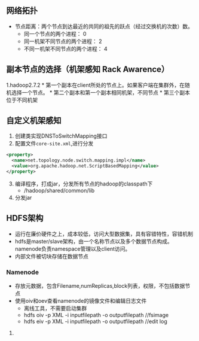 ## 网络拓扑
* 节点距离：两个节点到达最近的共同的祖先的跃点（经过交换机的次数）数。
	* 同一个节点的两个进程： 0
	* 同一机架不同节点的两个进程： 2
	* 不同一机架不同节点的两个进程： 4
## 副本节点的选择（机架感知 Rack Awarence）
1.hadoop2.7.2
	* 第一个副本在client所处的节点上。如果客户端在集群外，在随机选择一个节点。
	* 第二个副本和第一个副本相同机架，不同节点
	* 第三个副本位于不同机架
## 自定义机架感知
1. 创建类实现DNSToSwitchMapping接口
2. 配置文件````core-site.xml````,进行分发
````xml
<property>
  <name>net.topology.node.switch.mapping.impl</name>
  <value>org.apache.hadoop.net.ScriptBasedMapping</value>
</property>
````
3. 编译程序，打成jar，分发所有节点的hadoop的classpath下
	* /hadoop/shared/common/lib
4. 分发jar
## HDFS架构
* 运行在廉价硬件之上，成本较低，访问大型数据集，具有容错特性，容错机制
* hdfs是master/slave架构，由一个名称节点以及多个数据节点构成。namenode负责namespace管理以及client访问。
* 内部文件被切块存储在数据节点
### Namenode
* 存放元数据，包含Filename,numReplicas,block列表，权限，不包括数据节点
* 使用oiv和oev查看namenode的镜像文件和编辑日志文件
	* 离线工具，不需要启动集群
	* hdfs oiv -p XML -i inputfilepath -o outputfilepath	//fsimage
	* hdfs eiv -p XML -i inputfilepath -o outputfilepath	//edit log
1. 
